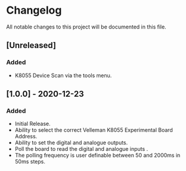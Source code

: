 # Changelog
All notable changes to this project will be documented in this file.

## [Unreleased]
### Added
- K8055 Device Scan via the tools menu.

## [1.0.0] - 2020-12-23
### Added
- Initial Release.
- Ability to select the correct Velleman K8055 Experimental Board Address.
- Ability to set the digital and analogue outputs.
- Poll the board to read the digital and analogue inputs .
- The polling frequency is user definable between 50 and 2000ms in 50ms steps.


